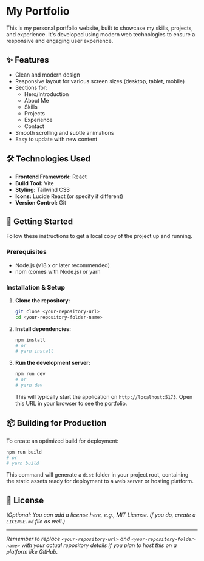 # My Portfolio

This is my personal portfolio website, built to showcase my skills, projects, and experience. It's developed using modern web technologies to ensure a responsive and engaging user experience.

## ✨ Features

*   Clean and modern design
*   Responsive layout for various screen sizes (desktop, tablet, mobile)
*   Sections for:
    *   Hero/Introduction
    *   About Me
    *   Skills
    *   Projects
    *   Experience
    *   Contact
*   Smooth scrolling and subtle animations
*   Easy to update with new content

## 🛠️ Technologies Used

*   **Frontend Framework:** React
*   **Build Tool:** Vite
*   **Styling:** Tailwind CSS
*   **Icons:** Lucide React (or specify if different)
*   **Version Control:** Git

## 🚀 Getting Started

Follow these instructions to get a local copy of the project up and running.

### Prerequisites

*   Node.js (v18.x or later recommended)
*   npm (comes with Node.js) or yarn

### Installation & Setup

1.  **Clone the repository:**
    ```bash
    git clone <your-repository-url>
    cd <your-repository-folder-name>
    ```
2.  **Install dependencies:**
    ```bash
    npm install
    # or
    # yarn install
    ```
3.  **Run the development server:**
    ```bash
    npm run dev
    # or
    # yarn dev
    ```
    This will typically start the application on `http://localhost:5173`. Open this URL in your browser to see the portfolio.

## 📦 Building for Production

To create an optimized build for deployment:

```bash
npm run build
# or
# yarn build
```
This command will generate a `dist` folder in your project root, containing the static assets ready for deployment to a web server or hosting platform.

## 📄 License

*(Optional: You can add a license here, e.g., MIT License. If you do, create a `LICENSE.md` file as well.)*

---

*Remember to replace `<your-repository-url>` and `<your-repository-folder-name>` with your actual repository details if you plan to host this on a platform like GitHub.*